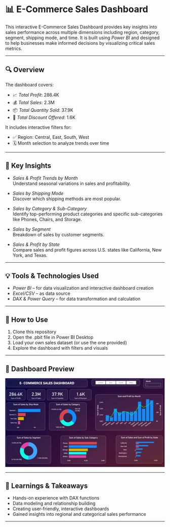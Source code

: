 # 📊 E-Commerce Sales Dashboard

This interactive E-Commerce Sales Dashboard provides key insights into sales performance across multiple dimensions including region, category, segment, shipping mode, and time. It is built using *Power BI* and designed to help businesses make informed decisions by visualizing critical sales metrics.

---

## 🔍 Overview

The dashboard covers:

- 📈 *Total Profit*: 286.4K  
- 💰 *Total Sales*: 2.3M  
- 📦 *Total Quantity Sold*: 37.9K  
- 💸 *Total Discount Offered*: 1.6K  

It includes interactive filters for:
- ✅ Region: Central, East, South, West  
- 🗓️ Month selection to analyze trends over time

---

## 📌 Key Insights

- *Sales & Profit Trends by Month*  
  Understand seasonal variations in sales and profitability.

- *Sales by Shipping Mode*  
  Discover which shipping methods are most popular.

- *Sales by Category & Sub-Category*  
  Identify top-performing product categories and specific sub-categories like Phones, Chairs, and Storage.

- *Sales by Segment*  
  Breakdown of sales by customer segments.

- *Sales & Profit by State*  
  Compare sales and profit figures across U.S. states like California, New York, and Texas.

---

## 💡 Tools & Technologies Used

- *Power BI* – for data visualization and interactive dashboard creation  
- *Excel/CSV* – as data source  
- *DAX & Power Query* – for data transformation and calculation  

---

## 🚀 How to Use

1. Clone this repository
2. Open the .pbit file in Power BI Desktop
3. Load your own sales dataset (or use the one provided)
4. Explore the dashboard with filters and visuals

---

## 📸 Dashboard Preview

![E-Commerce Dashboard](https://github.com/Mohammed-Aamir2327/E-Commerce-Sales-Dashboard-/blob/main/E-Commerce%20Sales%20Dashboard.png)

---

## 🧠 Learnings & Takeaways

- Hands-on experience with DAX functions
- Data modeling and relationship building
- Creating user-friendly, interactive dashboards
- Gained insights into regional and categorical sales performance

---
